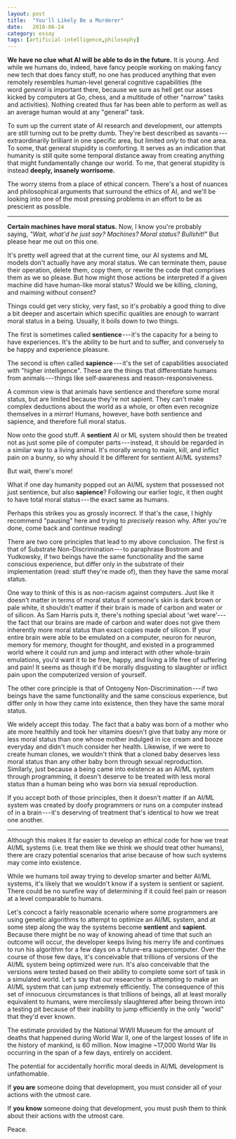 ```yaml
---
layout: post
title:  "You'll Likely Be a Murderer"
date:   2018-06-24
category: essay
tags: [artificial-intelligence,philosophy]
---
```


**We have no clue what AI will be able to do in the future.** It is young. And while we humans do, indeed, have fancy people working on making fancy new tech that does fancy stuff, no one has produced anything that even remotely resembles human-level general cognitive capabilities (the word *general* is important there, because we sure as hell get our asses kicked by computers at Go, chess, and a multitude of other "narrow" tasks and activities). Nothing created thus far has been able to perform as well as an average human would at any "general" task.

To sum up the current state of AI research and development, our attempts are still turning out to be pretty dumb. They're best described as savants --- extraordinarily brilliant in one specific area, but limited *only* to that one area. To some, that general stupidity is comforting. It serves as an indication that humanity is still quite some temporal distance away from creating anything that might fundamentally change our world. To me, that general stupidity is instead **deeply, insanely worrisome.**

The worry stems from a place of ethical concern. There's a host of nuances and philosophical arguments that surround the ethics of AI, and we'll be looking into one of the most pressing problems in an effort to be as prescient as possible.‍

* * * * *

**Certain machines have moral status.** Now, I know you're probably saying, *"Wait, what'd he just say? Machines? Moral status? Bullshit!"* But please hear me out on this one.

It's pretty well agreed that at the current time, our AI systems and ML models don't actually have any moral status. We can terminate them, pause their operation, delete them, copy them, or rewrite the code that comprises them as we so please. But how might those actions be interpreted if a given machine did have human-like moral status? Would we be killing, cloning, and maiming without consent?

Things could get very sticky, very fast, so it's probably a good thing to dive a bit deeper and ascertain which specific qualities are enough to warrant moral status in a being. Usually, it boils down to two things.

The first is sometimes called **sentience** --- it's the capacity for a being to have experiences. It's the ability to be hurt and to suffer, and conversely to be happy and experience pleasure.

The second is often called **sapience** --- it's the set of capabilities associated with "higher intelligence". These are the things that differentiate humans from animals --- things like self‐awareness and reason-responsiveness.

A common view is that animals have sentience and therefore some moral status, but are limited because they're not sapient. They can't make complex deductions about the world as a whole, or often even recognize themselves in a mirror! Humans, however, have both sentience and sapience, and therefore full moral status.

Now onto the good stuff. A **sentient** AI or ML system should then be treated not as just some pile of computer parts --- instead, it should be regarded in a similar way to a living animal. It's morally wrong to maim, kill, and inflict pain on a bunny, so why should it be different for sentient AI/ML systems?

But wait, there's more!

What if one day humanity popped out an AI/ML system that possessed not just sentience, but also **sapience**? Following our earlier logic, it then ought to have total moral status --- the exact same as humans.

Perhaps this strikes you as grossly incorrect. If that's the case, I highly recommend "pausing" here and trying to *precisely* reason why. After you're done, come back and continue reading!

There are two core principles that lead to my above conclusion. The first is that of Substrate Non-Discrimination --- to paraphrase Bostrom and Yudkowsky, if two beings have the same functionality and the same conscious experience, but differ only in the substrate of their implementation (read: stuff they're made of), then they have the same moral status.

One way to think of this is as non-racism against computers. Just like it doesn't matter in terms of moral status if someone's skin is dark brown or pale white, it shouldn't matter if their brain is made of carbon and water or of silicon. As Sam Harris puts it, there's nothing special about 'wet ware'--- the fact that our brains are made of carbon and water does not give them inherently more moral status than exact copies made of silicon. If your entire brain were able to be emulated on a computer, neuron for neuron, memory for memory, thought for thought, and existed in a programmed world where it could run and jump and interact with other whole-brain emulations, you'd want it to be free, happy, and living a life free of suffering and pain! It seems as though it'd be morally disgusting to slaughter or inflict pain upon the computerized version of yourself.

The other core principle is that of Ontogeny Non-Discrimination --- if two beings have the same functionality and the same conscious experience, but differ only in how they came into existence, then they have the same moral status.

We widely accept this today. The fact that a baby was born of a mother who ate more healthily and took her vitamins doesn't give that baby any more or less moral status than one whose mother indulged in ice cream and booze everyday and didn't much consider her health. Likewise, if we were to create human clones, we wouldn't think that a cloned baby deserves less moral status than any other baby born through sexual reproduction. Similarly, just because a being came into existence as an AI/ML system through programming, it doesn't deserve to be treated with less moral status than a human being who was born via sexual reproduction.

If you accept both of those principles, then it doesn't matter if an AI/ML system was created by doofy programmers or runs on a computer instead of in a brain --- it's deserving of treatment that's identical to how we treat one another.

* * * * *

Although this makes it far easier to develop an ethical code for how we treat AI/ML systems (i.e. treat them like we think we should treat other humans), there are crazy potential scenarios that arise because of how such systems may come into existence.

While we humans toil away trying to develop smarter and better AI/ML systems, it's likely that we wouldn't know if a system is sentient or sapient. There could be no surefire way of determining if it could feel pain or reason at a level comparable to humans.

Let's concoct a fairly reasonable scenario where some programmers are using genetic algorithms to attempt to optimize an AI/ML system, and at some step along the way the systems become **sentient** and **sapient**. Because there might be no way of knowing ahead of time that such an outcome will occur, the developer keeps living his merry life and continues to run his algorithm for a few days on a future-era supercomputer. Over the course of those few days, it's conceivable that trillions of versions of the AI/ML system being optimized were run. It's also conceivable that the versions were tested based on their ability to complete some sort of task in a simulated world. Let's say that our researcher is attempting to make an AI/ML system that can jump extremely efficiently. The consequence of this set of innocuous circumstances is that trillions of beings, all at least morally equivalent to humans, were mercilessly slaughtered after being thrown into a testing pit because of their inability to jump efficiently in the only "world" that they'd ever known.

The estimate provided by the National WWII Museum for the amount of deaths that happened during World War II, one of the largest losses of life in the history of mankind, is 60 million. Now imagine ~17,000 World War IIs occurring in the span of a few days, entirely on accident.

The potential for accidentally horrific moral deeds in AI/ML development is unfathomable.

If **you are** someone doing that development, you must consider all of your actions with the utmost care.

If **you know** someone doing that development, you must push them to think about their actions with the utmost care.

Peace.